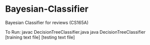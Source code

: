 # Bayesian-Classifier	
Bayesian Classifier for reviews (CS165A)

To Run:
javac DecisionTreeClassifier.java
java DecisionTreeClassifier [training text file] [testing text file]